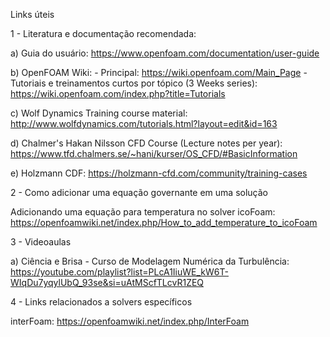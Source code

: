 Links úteis

1 - Literatura e documentação recomendada:

a) Guia do usuário: https://www.openfoam.com/documentation/user-guide

b) OpenFOAM Wiki: - Principal: https://wiki.openfoam.com/Main_Page - Tutoriais e treinamentos curtos por tópico (3 Weeks series): https://wiki.openfoam.com/index.php?title=Tutorials

c) Wolf Dynamics Training course material: http://www.wolfdynamics.com/tutorials.html?layout=edit&id=163

d) Chalmer's Hakan Nilsson CFD Course (Lecture notes per year): https://www.tfd.chalmers.se/~hani/kurser/OS_CFD/#BasicInformation

e) Holzmann CDF: https://holzmann-cfd.com/community/training-cases

2 - Como adicionar uma equação governante em uma solução

Adicionando uma equação para temperatura no solver icoFoam: https://openfoamwiki.net/index.php/How_to_add_temperature_to_icoFoam

3 - Videoaulas

a) Ciência e Brisa - Curso de Modelagem Numérica da Turbulência: https://youtube.com/playlist?list=PLcA1IiuWE_kW6T-WIqDu7yqylUbQ_93se&si=uAtMScfTLcvR1ZEQ

4 - Links relacionados a solvers específicos

interFoam: https://openfoamwiki.net/index.php/InterFoam
